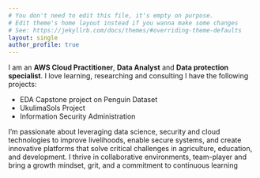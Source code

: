 ```yaml
---
# You don't need to edit this file, it's empty on purpose.
# Edit theme's home layout instead if you wanna make some changes
# See: https://jekyllrb.com/docs/themes/#overriding-theme-defaults
layout: single
author_profile: true
---
```

I am an **AWS Cloud Practitioner**, **Data Analyst** and **Data protection specialist**. I love learning, researching and consulting
I have the following projects:
- EDA Capstone project on Penguin Dataset
- UkulimaSols Project
- Information Security Administration

I’m passionate about leveraging data science, security and cloud technologies to improve livelihoods, enable secure systems, and create innovative platforms that solve critical challenges in agriculture, education, and development. I thrive in collaborative environments, team-player and bring a growth mindset, grit, and a commitment to continuous learning
